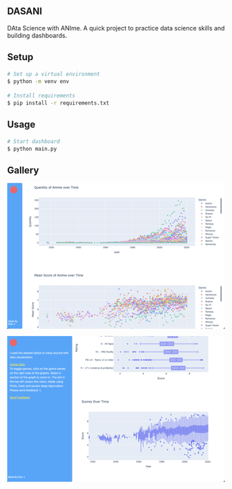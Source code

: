 DASANI
---
DAta Science with ANIme. A quick project to practice data science skills and building dashboards.

## Setup
```bash
# Set up a virtual environment
$ python -m venv env

# Install requirements
$ pip install -r requirements.txt
```

## Usage
```bash
# Start dashboard
$ python main.py
```

## Gallery
![Demo of Dashboard 1](https://github.com/Finay/Dasani/blob/main/photos/gallery1.png)

![Demo of Dashboard 2](https://github.com/Finay/Dasani/blob/main/photos/gallery2.png)